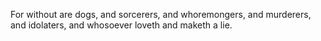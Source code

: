 For without are dogs, and sorcerers, and whoremongers, and murderers, and idolaters, and whosoever loveth and maketh a lie.
